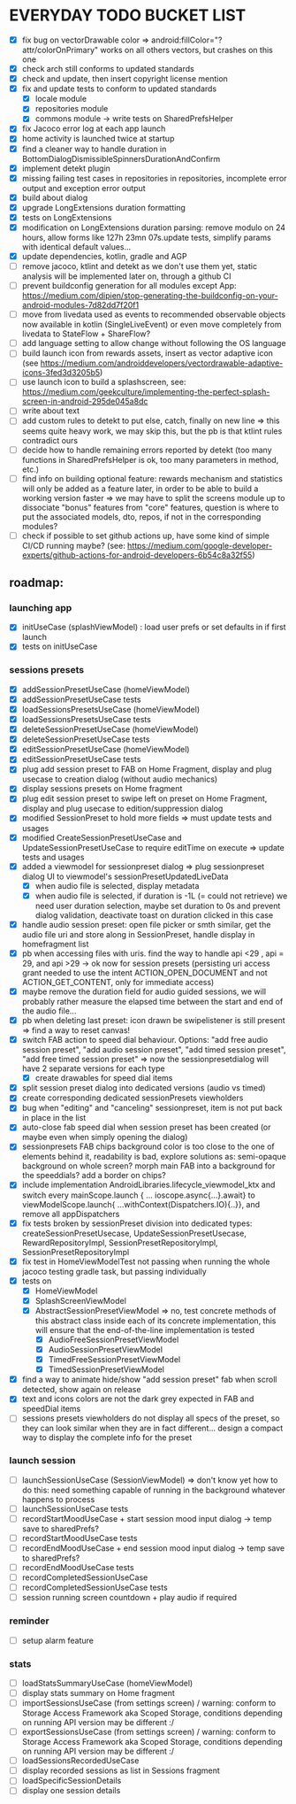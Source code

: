 # EVERYDAY TODO BUCKET LIST

- [x] fix bug on vectorDrawable color => android:fillColor="?attr/colorOnPrimary" works on all others vectors, but crashes on this one
- [x] check arch still conforms to updated standards
- [x] check and update, then insert copyright license mention
- [x] fix and update tests to conform to updated standards
  - [x] locale module
  - [x] repositories module
  - [x] commons module -> write tests on SharedPrefsHelper
- [x] fix Jacoco error log at each app launch
- [x] home activity is launched twice at startup
- [x] find a cleaner way to handle duration in BottomDialogDismissibleSpinnersDurationAndConfirm
- [x] implement detekt plugin
- [x] missing failing test cases in repositories in repositories, incomplete error output and exception error output
- [x] build about dialog
- [x] upgrade LongExtensions duration formatting
- [x] tests on LongExtensions
- [x] modification on LongExtensions duration parsing: remove modulo on 24 hours, allow forms like 127h 23mn 07s.update tests, simplify params with identical default values...
- [x] update dependencies, kotlin, gradle and AGP
- [ ] remove jacoco, ktlint and detekt as we don't use them yet, static analysis will be implemented later on, through a github CI
- [ ] prevent buildconfig generation for all modules except App: https://medium.com/dipien/stop-generating-the-buildconfig-on-your-android-modules-7d82dd7f20f1
- [ ] move from livedata used as events to recommended observable objects now available in kotlin (SingleLiveEvent) or even move completely from livedata to StateFlow + ShareFlow?
- [ ] add language setting to allow change without following the OS language
- [ ] build launch icon from rewards assets, insert as vector adaptive icon (see https://medium.com/androiddevelopers/vectordrawable-adaptive-icons-3fed3d3205b5)
- [ ] use launch icon to build a splashscreen, see: https://medium.com/geekculture/implementing-the-perfect-splash-screen-in-android-295de045a8dc
- [ ] write about text
- [ ] add custom rules to detekt to put else, catch, finally on new line => this seems quite heavy work, we may skip this, but the pb is that ktlint rules contradict ours
- [ ] decide how to handle remaining errors reported by detekt (too many functions in SharedPrefsHelper is ok, too many parameters in method, etc.)
- [ ] find info on building optional feature: rewards mechanism and statistics will only be added as a feature later, in order to be able to build a working version faster => we may have to split the screens module up to dissociate "bonus" features from "core" features, question is where to put the associated models, dto, repos, if not in the corresponding modules?
- [ ] check if possible to set github actions up, have some kind of simple CI/CD running maybe? (see: https://medium.com/google-developer-experts/github-actions-for-android-developers-6b54c8a32f55)

##  roadmap:
### launching app
  - [x] initUseCase (splashViewModel) : load user prefs or set defaults in if first launch
  - [x] tests on initUseCase

### sessions presets
  - [x] addSessionPresetUseCase (homeViewModel)
  - [x] addSessionPresetUseCase tests
  - [x] loadSessionsPresetsUseCase (homeViewModel)
  - [x] loadSessionsPresetsUseCase tests
  - [x] deleteSessionPresetUseCase (homeViewModel)
  - [x] deleteSessionPresetUseCase tests
  - [x] editSessionPresetUseCase (homeViewModel)
  - [x] editSessionPresetUseCase tests
  - [x] plug add session preset to FAB on Home Fragment, display and plug usecase to creation dialog (without audio mechanics)
  - [x] display sessions presets on Home fragment
  - [x] plug edit session preset to swipe left on preset on Home Fragment, display and plug usecase to edition/suppression dialog
  - [x] modified SessionPreset to hold more fields => must update tests and usages
  - [x] modified CreateSessionPresetUseCase and UpdateSessionPresetUseCase to require editTime on execute => update tests and usages
  - [x] added a viewmodel for sessionpreset dialog => plug sessionpreset dialog UI to viewmodel's sessionPresetUpdatedLiveData
      - [x] when audio file is selected, display metadata
      - [x] when audio file is selected, if duration is -1L (= could not retrieve) we need user duration selection, maybe set duration to 0s and prevent dialog validation, deactivate toast on duration clicked in this case
  - [x] handle audio session preset: open file picker or smth similar, get the audio file uri and store along in SessionPreset, handle display in homefragment list
  - [x] pb when accessing files with uris. find the way to handle api <29 , api = 29, and api >29 -> ok now for session presets (persisting uri access grant needed to use the intent ACTION_OPEN_DOCUMENT and not ACTION_GET_CONTENT, only for immediate access)     
  - [x] maybe remove the duration field for audio guided sessions, we will probably rather measure the elapsed time between the start and end of the audio file...
  - [x] pb when deleting last preset: icon drawn be swipelistener is still present => find a way to reset canvas!
  - [x] switch FAB action to speed dial behaviour. Options: "add free audio session preset", "add audio session preset", "add timed session preset", "add free timed session preset" => now the sessionpresetdialog will have 2 separate versions for each type
    - [x] create drawables for speed dial items
  - [x] split session preset dialog into dedicated versions (audio vs timed)
  - [x] create corresponding dedicated sessionPresets viewholders
  - [x] bug when "editing" and "canceling" sessionpreset, item is not put back in place in the list
  - [x] auto-close fab speed dial when session preset has been created (or maybe even when simply opening the dialog)
  - [x] sessionpresets FAB chips background color is too close to the one of elements behind it, readability is bad, explore solutions as: semi-opaque background on whole screen? morph main FAB into a background for the speeddials? add a border on chips?
  - [x] include implementation AndroidLibraries.lifecycle_viewmodel_ktx and switch every mainScope.launch { ... ioscope.async{...}.await} to viewModelScope.launch{ ...withContext(Dispatchers.IO){..}}, and remove all appDispatchers
  - [x] fix tests broken by sessionPreset division into dedicated types: createSessionPresetUsecase, UpdateSessionPresetUsecase, RewardRepositoryImpl, SessionPresetRepositoryImpl, SessionPresetRepositoryImpl
  - [x] fix test in HomeViewModelTest not passing when running the whole jacoco testing gradle task, but passing individually
  - [x] tests on
     - [x] HomeViewModel
     - [x] SplashScreenViewModel
     - [x] AbstractSessionPresetViewModel => no, test concrete methods of this abstract class inside each of its concrete implementation, this will ensure that the end-of-the-line implementation is tested
         - [x] AudioFreeSessionPresetViewModel
         - [x] AudioSessionPresetViewModel
         - [x] TimedFreeSessionPresetViewModel
         - [x] TimedSessionPresetViewModel
  - [x] find a way to animate hide/show "add session preset" fab when scroll detected, show again on release
  - [x] text and icons colors are not the dark grey expected in FAB and speedDial items
  - [ ] sessions presets viewholders do not display all specs of the preset, so they can look similar when they are in fact different... design a compact way to display the complete info for the preset

### launch session
  - [ ] launchSessionUseCase (SessionViewModel) => don't know yet how to do this: need something capable of running in the background whatever happens to process
  - [ ] launchSessionUseCase tests
  - [ ] recordStartMoodUseCase + start session mood input dialog -> temp save to sharedPrefs?
  - [ ] recordStartMoodUseCase tests
  - [ ] recordEndMoodUseCase + end session mood input dialog -> temp save to sharedPrefs?
  - [ ] recordEndMoodUseCase tests
  - [ ] recordCompletedSessionUseCase
  - [ ] recordCompletedSessionUseCase tests
  - [ ] session running screen countdown + play audio if required

### reminder
  - [ ] setup alarm feature

### stats
  - [ ] loadStatsSummaryUseCase (homeViewModel)
  - [ ] display stats summary on Home fragment
  - [ ] importSessionsUseCase (from settings screen) / warning: conform to Storage Access Framework aka Scoped Storage, conditions depending on running API version may be different :/
  - [ ] exportSessionsUseCase (from settings screen) / warning: conform to Storage Access Framework aka Scoped Storage, conditions depending on running API version may be different :/
  - [ ] loadSessionsRecordedUseCase
  - [ ] display recorded sessions as list in Sessions fragment
  - [ ] loadSpecificSessionDetails
  - [ ] display one session details

